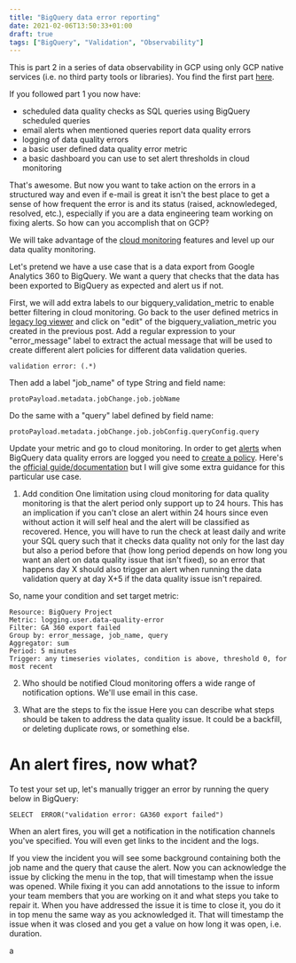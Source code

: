 ```yaml
---
title: "BigQuery data error reporting"
date: 2021-02-06T13:50:33+01:00
draft: true
tags: ["BigQuery", "Validation", "Observability"]
---
```


This is part 2 in a series of data observability in GCP using only GCP native services (i.e. no third party tools or libraries). You find the first part [here](/validate-and-monitor-your-bigquery-data/).

If you followed part 1 you now have:

- scheduled data quality checks as SQL queries using BigQuery scheduled queries
- email alerts when mentioned queries report data quality errors
- logging of data quality errors
- a basic user defined data quality error metric
- a basic dashboard you can use to set alert thresholds in cloud monitoring

That's awesome. But now you want to take action on the errors in a structured way and even if e-mail is great it isn't the best place to get a sense of how frequent the error is and its status (raised, acknowledeged, resolved, etc.), especially if you are a data engineering team working on fixing alerts. So how can you accomplish that on GCP?

We will take advantage of the [cloud monitoring](https://console.cloud.google.com/monitoring) features and level up our data quality monitoring.  

Let's pretend we have a use case that is a data export from Google Analytics 360 to BigQuery. We want a query that checks that the data has been exported to BigQuery as expected and alert us if not.

First, we will add extra labels to our bigquery_validation_metric to enable better filtering in cloud monitoring. Go back to the user defined metrics in [legacy log viewer](https://console.cloud.google.com/logs/metrics) and click on "edit" of the bigquery_valiation_metric you created in the previous post. Add a regular expression to your "error_message" label to extract the actual message that will be used to create different alert policies for different data validation queries.

```
validation error: (.*)
```

Then add a label "job_name" of type String and field name:

```
protoPayload.metadata.jobChange.job.jobName
```

Do the same with a "query" label defined by field name:
```
protoPayload.metadata.jobChange.job.jobConfig.queryConfig.query
```

Update your metric and go to cloud monitoring. In order to get [alerts](https://console.cloud.google.com/monitoring/alerting) when BigQuery data quality errors are logged you need to [create a policy](https://console.cloud.google.com/monitoring/alerting/policies/create). Here's the [official guide/documentation](https://cloud.google.com/monitoring/alerts/using-alerting-ui#create-policy) but I will give some extra guidance for this particular use case.

1. Add condition
One limitation using cloud monitoring for data quality monitoring is that the alert period only support up to 24 hours. This has an implication if you can't close an alert within 24 hours since even without action it will self heal and the alert will be classified as recovered. Hence, you will have to run the check at least daily and write your SQL query such that it checks data quality not only for the last day but also a period before that (how long period depends on how long you want an alert on data quality issue that isn't fixed), so an error that happens day X should also trigger an alert when running the data validation query at day X+5 if the data quality issue isn't repaired.

So, name your condition and set target metric:

```
Resource: BigQuery Project
Metric: logging.user.data-quality-error
Filter: GA 360 export failed
Group by: error_message, job_name, query
Aggregator: sum
Period: 5 minutes
Trigger: any timeseries violates, condition is above, threshold 0, for most recent
```


2. Who should be notified
Cloud monitoring offers a wide range of notification options. We'll use email in this case.

3. What are the steps to fix the issue
Here you can describe what steps should be taken to address the data quality issue. It could be a backfill, or deleting duplicate rows, or something else.

# An alert fires, now what?
To test your set up, let's manually trigger an error by running the query below in BigQuery:

```
SELECT  ERROR("validation error: GA360 export failed")
```

When an alert fires, you will get a notification in the notification channels you've specified. You will even get links to the incident and the logs.

If you view the incident you will see some background containing both the job name and the query that cause the alert. Now you can acknowledge the issue by clicking the menu in the top, that will timestamp when the issue was opened. While fixing it you can add annotations to the issue to inform your team members that you are working on it and what steps you take to repair it. When you have addressed the issue it is time to close it, you do it in top menu the same way as you acknowledged it. That will timestamp the issue when it was closed and you get a value on how long it was open, i.e. duration.

a


